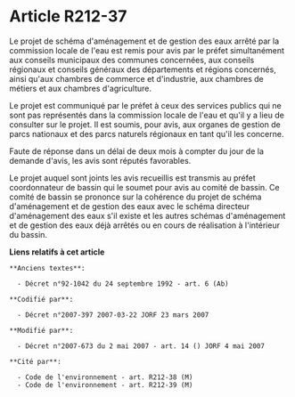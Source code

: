 # Article R212-37

Le projet de schéma d'aménagement et de gestion des eaux arrêté par la commission locale de l'eau est remis pour avis par le
préfet simultanément aux conseils municipaux des communes concernées, aux conseils régionaux et conseils généraux des
départements et régions concernés, ainsi qu'aux chambres de commerce et d'industrie, aux chambres de métiers et aux chambres
d'agriculture.

Le projet est communiqué par le préfet à ceux des services publics qui ne sont pas représentés dans la commission locale de
l'eau et qu'il y a lieu de consulter sur le projet. Il est soumis, pour avis, aux organes de gestion de parcs nationaux et
des parcs naturels régionaux en tant qu'il les concerne.

Faute de réponse dans un délai de deux mois à compter du jour de la demande d'avis, les avis sont réputés favorables.

Le projet auquel sont joints les avis recueillis est transmis au préfet coordonnateur de bassin qui le soumet pour avis au
comité de bassin. Ce comité de bassin se prononce sur la cohérence du projet de schéma d'aménagement et de gestion des eaux
avec le schéma directeur d'aménagement des eaux s'il existe et les autres schémas d'aménagement et de gestion des eaux déjà
arrêtés ou en cours de réalisation à l'intérieur du bassin.

**Liens relatifs à cet article**

	**Anciens textes**:

	  - Décret n°92-1042 du 24 septembre 1992 - art. 6 (Ab)

	**Codifié par**:

	  - Décret n°2007-397 2007-03-22 JORF 23 mars 2007

	**Modifié par**:

	  - Décret n°2007-673 du 2 mai 2007 - art. 14 () JORF 4 mai 2007

	**Cité par**:

	  - Code de l'environnement - art. R212-38 (M)
	  - Code de l'environnement - art. R212-39 (M)
